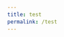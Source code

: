 ```yaml
---
title: test
permalink: /test
---
```

<head>
<meta name="viewport" content="width=device-width, initial-scale=1">
<style>
		.container{
		  margin: 0 auto;
  max-width: 48rem;
  width: 90%;
		}
		<div class="container">
			<div class="row">
			<div class="column half">
<h2>The Forgotten Murals of Paya Lebar Airport</h2> 
	</div>
	<div class="column half">
		<img src=" /images/vol-17-issue-2/murals/Mural_Main2.jpg"  style="float:left; width:500px; height:auto;  border:10px solid #FFFFFF; class=responsive"> 
			</div>				
			</div>		
						</div>		
</html>